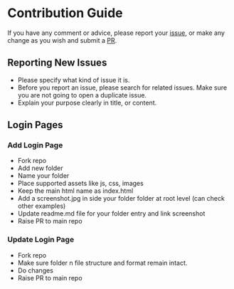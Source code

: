 # Contribution Guide

If you have any comment or advice, please report your [issue](https://github.com/LoginRadius/awesome-login-pages/issues),
or make any change as you wish and submit a [PR](https://github.com/LoginRadius/awesome-login-pages/pulls).

## Reporting New Issues

- Please specify what kind of issue it is.
- Before you report an issue, please search for related issues. Make sure you are not going to open a duplicate issue.
- Explain your purpose clearly in title, or content.

## Login Pages

### Add Login Page
- Fork repo
- Add new folder
- Name your folder 
- Place supported assets like js, css, images
- Keep the main html name as index.html
- Add a screenshot.jpg in side your folder folder at root level (can check other examples)
- Update readme.md file for your folder entry and link screenshot
- Raise PR to main repo

 ### Update Login Page
- Fork repo
- Make sure folder n file structure and format remain intact.
- Do changes
- Raise PR to main repo
 
